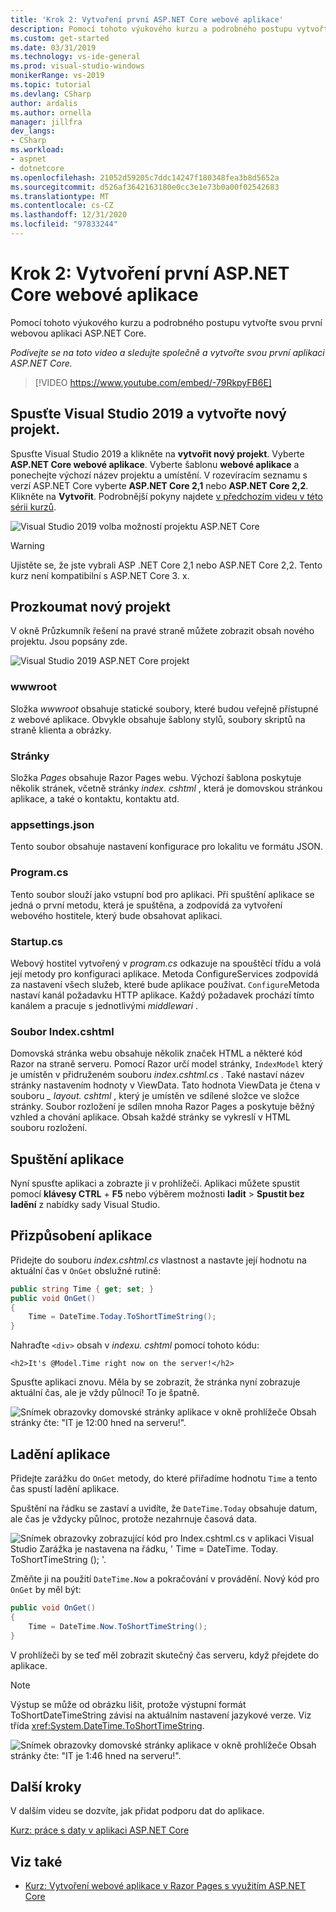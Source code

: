 ```yaml
---
title: 'Krok 2: Vytvoření první ASP.NET Core webové aplikace'
description: Pomocí tohoto výukového kurzu a podrobného postupu vytvořte svou první webovou aplikaci ASP.NET Core.
ms.custom: get-started
ms.date: 03/31/2019
ms.technology: vs-ide-general
ms.prod: visual-studio-windows
monikerRange: vs-2019
ms.topic: tutorial
ms.devlang: CSharp
author: ardalis
ms.author: ornella
manager: jillfra
dev_langs:
- CSharp
ms.workload:
- aspnet
- dotnetcore
ms.openlocfilehash: 21052d59205c7ddc14247f180348fea3b8d5652a
ms.sourcegitcommit: d526af3642163180e0cc3e1e73b0a00f02542683
ms.translationtype: MT
ms.contentlocale: cs-CZ
ms.lasthandoff: 12/31/2020
ms.locfileid: "97833244"
---
```

# <a name="step-2-create-your-first-aspnet-core-web-app"></a>Krok 2: Vytvoření první ASP.NET Core webové aplikace

Pomocí tohoto výukového kurzu a podrobného postupu vytvořte svou první webovou aplikaci ASP.NET Core.

_Podívejte se na toto video a sledujte společně a vytvořte svou první aplikaci ASP.NET Core._

> [!VIDEO https://www.youtube.com/embed/-79RkpyFB6E]

## <a name="start-visual-studio-2019-and-create-a-new-project"></a>Spusťte Visual Studio 2019 a vytvořte nový projekt.

Spusťte Visual Studio 2019 a klikněte na **vytvořit nový projekt**. Vyberte **ASP.NET Core webové aplikace**. Vyberte šablonu **webové aplikace** a ponechejte výchozí název projektu a umístění. V rozevíracím seznamu s verzí ASP.NET Core vyberte **ASP.NET Core 2,1** nebo **ASP.NET Core 2,2**. Klikněte na **Vytvořit**. Podrobnější pokyny najdete [v předchozím videu v této sérii kurzů](tutorial-aspnet-core-ef-step-01.md).

![Visual Studio 2019 volba možností projektu ASP.NET Core](media/vs-2019/vs2019-choose-aspnetcore-project.png)

> [!WARNING]
> Ujistěte se, že jste vybrali ASP .NET Core 2,1 nebo ASP.NET Core 2,2. Tento kurz není kompatibilní s ASP.NET Core 3. x.

## <a name="explore-the-new-project"></a>Prozkoumat nový projekt

V okně Průzkumník řešení na pravé straně můžete zobrazit obsah nového projektu. Jsou popsány zde.

![Visual Studio 2019 ASP.NET Core projekt](media/vs-2019/vs2019-solution-explorer.png)

### <a name="wwwroot"></a>wwwroot

Složka *wwwroot* obsahuje statické soubory, které budou veřejně přístupné z webové aplikace. Obvykle obsahuje šablony stylů, soubory skriptů na straně klienta a obrázky.

### <a name="pages"></a>Stránky

Složka *Pages* obsahuje Razor Pages webu. Výchozí šablona poskytuje několik stránek, včetně stránky *index. cshtml* , která je domovskou stránkou aplikace, a také o kontaktu, kontaktu atd.

### <a name="appsettingsjson"></a>appsettings.json

Tento soubor obsahuje nastavení konfigurace pro lokalitu ve formátu JSON.

### <a name="programcs"></a>Program.cs

Tento soubor slouží jako vstupní bod pro aplikaci. Při spuštění aplikace se jedná o první metodu, která je spuštěna, a zodpovídá za vytvoření webového hostitele, který bude obsahovat aplikaci.

### <a name="startupcs"></a>Startup.cs

Webový hostitel vytvořený v *program.cs* odkazuje na spouštěcí třídu a volá její metody pro konfiguraci aplikace. Metoda ConfigureServices zodpovídá za nastavení všech služeb, které bude aplikace používat. `Configure`Metoda nastaví kanál požadavku HTTP aplikace. Každý požadavek prochází tímto kanálem a pracuje s jednotlivými *middlewari* .

### <a name="indexcshtml"></a>Soubor Index.cshtml

Domovská stránka webu obsahuje několik značek HTML a některé kód Razor na straně serveru. Pomocí Razor určí model stránky, `IndexModel` který je umístěn v přidruženém souboru *index.cshtml.cs* . Také nastaví název stránky nastavením hodnoty v ViewData. Tato hodnota ViewData je čtena v souboru *\_ layout. cshtml* , který je umístěn ve sdílené složce ve složce stránky. Soubor rozložení je sdílen mnoha Razor Pages a poskytuje běžný vzhled a chování aplikace. Obsah každé stránky se vykreslí v HTML souboru rozložení.

## <a name="run-the-application"></a>Spuštění aplikace

Nyní spusťte aplikaci a zobrazte ji v prohlížeči. Aplikaci můžete spustit pomocí **klávesy CTRL** + **F5** nebo výběrem možnosti **ladit**  >  **Spustit bez ladění** z nabídky sady Visual Studio.

## <a name="customize-the-application"></a>Přizpůsobení aplikace

Přidejte do souboru *index.cshtml.cs* vlastnost a nastavte její hodnotu na aktuální čas v `OnGet` obslužné rutině:

```csharp
public string Time { get; set; }
public void OnGet()
{
    Time = DateTime.Today.ToShortTimeString();
}
```

Nahraďte `<div>` obsah v *indexu. cshtml* pomocí tohoto kódu:

```cshtml
<h2>It's @Model.Time right now on the server!</h2>
```

Spusťte aplikaci znovu. Měla by se zobrazit, že stránka nyní zobrazuje aktuální čas, ale je vždy půlnocí! To je špatně.

![Snímek obrazovky domovské stránky aplikace v okně prohlížeče Obsah stránky čte: "IT je 12:00 hned na serveru!".](media/vs-2019/vs2019-app-in-browser.png)

## <a name="debug-the-application"></a>Ladění aplikace

Přidejte zarážku do `OnGet` metody, do které přiřadíme hodnotu `Time` a tento čas spustí ladění aplikace.

Spuštění na řádku se zastaví a uvidíte, že `DateTime.Today` obsahuje datum, ale čas je vždycky půlnoc, protože nezahrnuje časová data.

![Snímek obrazovky zobrazující kód pro Index.cshtml.cs v aplikaci Visual Studio Zarážka je nastavena na řádku, ' Time = DateTime. Today. ToShortTimeString (); '.](media/vs-2019/vs2019-breakpoint.png)

Změňte ji na použití `DateTime.Now` a pokračování v provádění. Nový kód pro `OnGet` by měl být:

```csharp
public void OnGet()
{
    Time = DateTime.Now.ToShortTimeString();
}
```

V prohlížeči by se teď měl zobrazit skutečný čas serveru, když přejdete do aplikace.

> [!NOTE]
> Výstup se může od obrázku lišit, protože výstupní formát ToShortDateTimeString závisí na aktuálním nastavení jazykové verze. Viz třída <xref:System.DateTime.ToShortTimeString>.

![Snímek obrazovky domovské stránky aplikace v okně prohlížeče Obsah stránky čte: "IT je 1:46 hned na serveru!".](media/vs-2019/vs2019-app-fixed-in-browser.png)

## <a name="next-steps"></a>Další kroky

V dalším videu se dozvíte, jak přidat podporu dat do aplikace.

[Kurz: práce s daty v aplikaci ASP.NET Core](tutorial-aspnet-core-ef-step-03.md)

## <a name="see-also"></a>Viz také

- [Kurz: Vytvoření webové aplikace v Razor Pages s využitím ASP.NET Core](/aspnet/core/tutorials/razor-pages/?view=aspnetcore-2.1&preserve-view=true)
